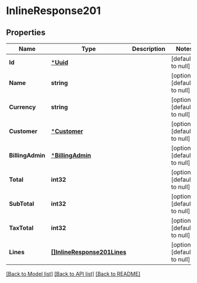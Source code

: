 # InlineResponse201

## Properties
Name | Type | Description | Notes
------------ | ------------- | ------------- | -------------
**Id** | [***Uuid**](uuid.md) |  | [default to null]
**Name** | **string** |  | [optional] [default to null]
**Currency** | **string** |  | [optional] [default to null]
**Customer** | [***Customer**](Customer.md) |  | [optional] [default to null]
**BillingAdmin** | [***BillingAdmin**](BillingAdmin.md) |  | [optional] [default to null]
**Total** | **int32** |  | [optional] [default to null]
**SubTotal** | **int32** |  | [optional] [default to null]
**TaxTotal** | **int32** |  | [optional] [default to null]
**Lines** | [**[]InlineResponse201Lines**](inline_response_201_lines.md) |  | [optional] [default to null]

[[Back to Model list]](../README.md#documentation-for-models) [[Back to API list]](../README.md#documentation-for-api-endpoints) [[Back to README]](../README.md)

